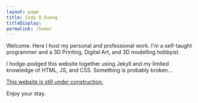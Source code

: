 ```yaml
---
layout: page
title: Cody Q Duong
titleDisplay: 
permalink: /home/
---
```


Welcome. Here I host my personal and professional work. I'm a self-taught programmer and
a 3D Printing, Digital Art, and 3D modelling hobbyist.


I hodge-podged this website together using Jekyll and my limited knowledge of HTML, JS, and CSS.
Something is probably broken...

<u>This website is still under construction.</u>

Enjoy your stay.
